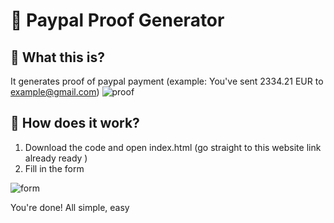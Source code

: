 # 📃 Paypal Proof Generator

## 🤔 What this is?
It generates proof of paypal payment (example: You've sent 2334.21 EUR to example@gmail.com)
![proof](https://media.discordapp.net/attachments/657294370705244181/659130569266954270/Paypal_Proofs_Generator_-_Google_Chrome_12_24_2019_9_29_13_PM.png?width=400&height=225)
## 📙 How does it work?
1. Download the code and open index.html (go straight to this website link already ready )
2. Fill in the form

![form](https://media.discordapp.net/attachments/657294370705244181/659131423051087904/Paypal_Proofs_Generator_-_Google_Chrome_12_24_2019_9_32_46_PM.png?width=400&height=225)

You're done! All simple, easy
